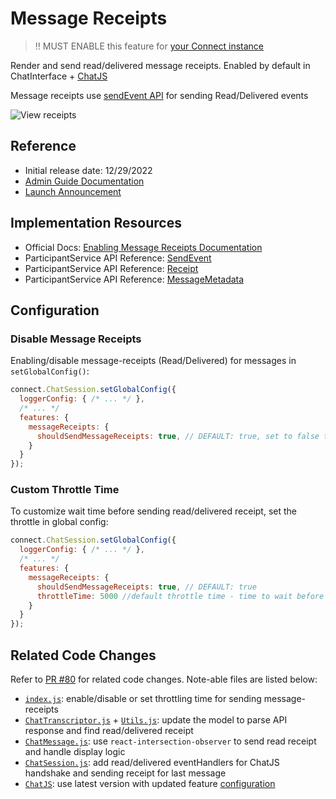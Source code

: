 # Message Receipts

> ‼️ MUST ENABLE this feature for [your Connect instance](https://docs.aws.amazon.com/connect/latest/adminguide/message-receipts.html)

Render and send read/delivered message receipts. Enabled by default in ChatInterface + [ChatJS](https://github.com/amazon-connect/amazon-connect-chatjs)

Message receipts use [sendEvent API](https://docs.aws.amazon.com/connect-participant/latest/APIReference/API_SendEvent.html) for sending Read/Delivered events

![View receipts](/.github/screenshots/view-receipts.png)

## Reference

 - Initial release date: 12/29/2022
 - [Admin Guide Documentation](https://docs.aws.amazon.com/connect/latest/adminguide/message-receipts.html)
 - [Launch Announcement](https://aws.amazon.com/about-aws/whats-new/2022/12/amazon-connect-enables-showing-message-receipts-chat-experience/)


## Implementation Resources

 - Official Docs: [Enabling Message Receipts Documentation](https://docs.aws.amazon.com/connect/latest/adminguide/message-receipts.html)
 - ParticipantService API Reference: [SendEvent](https://docs.aws.amazon.com/connect-participant/latest/APIReference/API_SendEvent.html)
 - ParticipantService API Reference: [Receipt](https://docs.aws.amazon.com/connect-participant/latest/APIReference/API_Receipt.html)
 - ParticipantService API Reference: [MessageMetadata](https://docs.aws.amazon.com/connect-participant/latest/APIReference/API_MessageMetadata.html)

## Configuration

### Disable Message Receipts

Enabling/disable message-receipts (Read/Delivered) for messages in `setGlobalConfig()`:

```js
connect.ChatSession.setGlobalConfig({
  loggerConfig: { /* ... */ },
  /* ... */
  features: {
    messageReceipts: {
      shouldSendMessageReceipts: true, // DEFAULT: true, set to false to disable Read/Delivered receipts
    }
  }
});
```

### Custom Throttle Time

To customize wait time before sending read/delivered receipt, set the throttle in global config:

```js
connect.ChatSession.setGlobalConfig({
  loggerConfig: { /* ... */ },
  /* ... */
  features: {
    messageReceipts: {
      shouldSendMessageReceipts: true, // DEFAULT: true
      throttleTime: 5000 //default throttle time - time to wait before sending Read/Delivered receipt.
    }
  }
});
```

## Related Code Changes

Refer to [PR #80](https://github.com/amazon-connect/amazon-connect-chat-interface/pull/80) for related code changes.  Note-able files are listed below:

 - [`index.js`](/src/index.js): enable/disable or set throttling time for sending message-receipts
 - [`ChatTranscriptor.js`](/src/components/Chat/ChatTranscriptor/ChatTranscriptor.js) + [`Utils.js`](/src/components/Chat/datamodel/Utils.js): update the model to parse API response and find read/delivered receipt 
 - [`ChatMessage.js`](/src/components/Chat/ChatTranscriptor/ChatMessages/ChatMessage.js): use `react-intersection-observer` to send read receipt and handle display logic
 - [`ChatSession.js`](/src/components/Chat/ChatSession.js): add read/delivered eventHandlers for ChatJS handshake and sending receipt for last message
 - [`ChatJS`](https://github.com/amazon-connect/amazon-connect-chatjs): use latest version with updated feature [configuration](https://github.com/amazon-connect/amazon-connect-chatjs#connectchatsessionsetglobalconfig)
